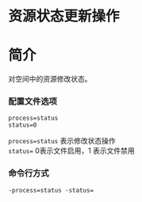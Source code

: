 # 资源状态更新操作

# 简介
对空间中的资源修改状态。

### 配置文件选项
```
process=status
status=0
```
`process=status` 表示修改状态操作  
`status=` 0表示文件启用，1 表示文件禁用  

### 命令行方式
```
-process=status -status=  
```
